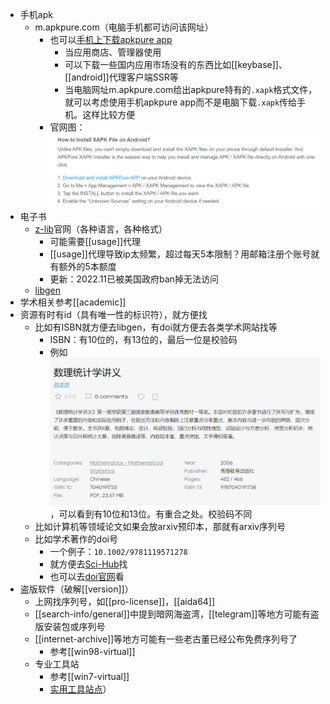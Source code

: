 - 手机apk
  - m.apkpure.com（电脑手机都可访问该网址）
    - 也可以[手机上下载apkpure app](https://apkpure.com/how-to/how-to-install-xapk-apk)
      - 当应用商店、管理器使用
      - 可以下载一些国内应用市场没有的东西比如[[keybase]]、[[android]]代理客户端SSR等
      - 当电脑网址m.apkpure.com给出apkpure特有的`.xapk`格式文件，就可以考虑使用手机apkpure app而不是电脑下载`.xapk`传给手机。这样比较方便
    - 官网图：![](install-xapk.png)
- 电子书
  - [z-lib](https://zh.z-lib.org/)官网（各种语言，各种格式）
    - 可能需要[[usage]]代理
    - [[usage]]代理导致ip太频繁，超过每天5本限制？用邮箱注册个账号就有额外的5本额度
    - 更新：2022.11已被美国政府ban掉无法访问
  - [libgen](https://libgen.gs/)
- 学术相关参考[[academic]]
- 资源有时有id（具有唯一性的标识符），就方便找
  - 比如有ISBN就方便去libgen，有doi就方便去各类学术网站找等
    - ISBN：有10位的，有13位的，最后一位是校验码
    - 例如![](isbn.png)，可以看到有10位和13位。有重合之处。校验码不同
  - 比如计算机等领域论文如果会放arxiv预印本，那就有arxiv序列号
  - 比如学术著作的doi号
    - 一个例子：`10.1002/9781119571278`
    - 就方便去[Sci-Hub](https://www.sci-hub.st/)找
    - 也可以去[doi官网](https://www.doi.org/)看
- 盗版软件（破解[[version]]）
  - 上网找序列号，如[[pro-license]]，[[aida64]]
  - [[search-info/general]]中提到暗网海盗湾，[[telegram]]等地方可能有盗版安装包或序列号
  - [[internet-archive]]等地方可能有一些老古董已经公布免费序列号了
    - 参考[[win98-virtual]]
  - 专业工具站
    - 参考[[win7-virtual]]
    - [实用工具站点](https://msdn.itellyou.cn/)）